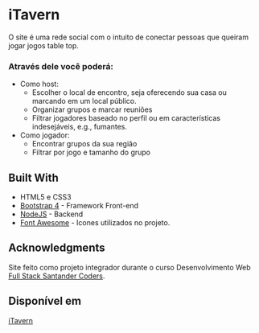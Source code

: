# iTavern

O site é uma rede social com o intuito de conectar pessoas que queiram jogar jogos table top.

### Através dele você poderá:

- Como host:
  - Escolher o local de encontro, seja oferecendo sua casa ou marcando em um local público.
  - Organizar grupos e marcar reuniões
  - Filtrar jogadores baseado no perfil ou em características indesejáveis, e.g., fumantes.
- Como jogador:
  - Encontrar grupos da sua região
  - Filtrar por jogo e tamanho do grupo

## Built With

- HTML5 e CSS3
- [Bootstrap 4](https://getbootstrap.com/) - Framework Front-end
- [NodeJS](https://nodejs.org/en/) - Backend
- [Font Awesome](https://fontawesome.com/) - Icones utilizados no projeto.

## Acknowledgments

Site feito como projeto integrador durante o curso Desenvolvimento Web [Full Stack Santander Coders](https://www.digitalhouse.com/br/santandercoders/).

## Disponível em

[iTavern](https://nervous-gates-5bc2c8.netlify.com/?fbclid=IwAR2uRiDOe3JUbArZ9s6i-6Sy_11ZRjFVqZP-WRb1KvQANmBQndNR3r0t6WQ)
